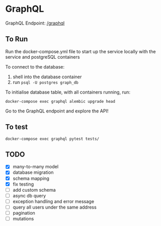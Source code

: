 # GraphQL

GraphQL Endpoint: [/graphql](http://localhost:8000/graphql)

## To Run

Run the docker-compose.yml file to start up the service locally with the service and postgreSQL containers

To connect to the database:

1. shell into the database container
2. run `psql -U postgres graph_db`

To initialise database table, with all containers running, run:

`docker-compose exec graphql alembic upgrade head`

Go to the GraphQL endpoint and explore the API!

## To test

`docker-compose exec graphql pytest tests/`

## TODO

- [x] many-to-many model
- [x] database migration
- [x] schema mapping
- [x] fix testing
- [ ] add custom schema
- [ ] async db query
- [ ] exception handling and error message
- [ ] query all users under the same address
- [ ] pagination
- [ ] mutations

